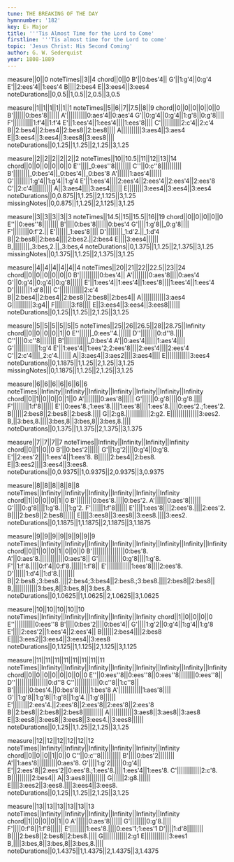 ```yaml
---
tune: THE BREAKING OF THE DAY
hymnnumber: '182'
key: E♭ Major
title: '''Tis Almost Time for the Lord to Come'
firstline: '''Tis almost time for the Lord to come'
topic: 'Jesus Christ: His Second Coming'
author: G. W. Sederquist
year: 1808-1889
---
```

measure||0||0
noteTimes||3||4
chord||0||0
B'||0:bes'4||
G'||1:g'4||0:g'4
E'||2:ees'4||1:ees'4
B||||2:bes4
E||3:ees4||3:ees4
noteDurations||0,0.5||1,0.5||2,0.5||3,0.5

measure||1||1||1||1||1||1
noteTimes||5||6||7||7.5||8||9
chord||0||0||0||0||0||0
B'||||||0:bes'8||||||
A'||||||||||0:aes'4||0:aes'4
G'||0:g'4||0:g'4||1:g'8||0:g'8||||
F'||||||||||1:f'4||1:f'4
E'||1:ees'4||1:ees'4||||1:ees'8||||
C'||||||||||2:c'4||2:c'4
B||2:bes4||2:bes4||2:bes8||2:bes8||||
A||||||||||3:aes4||3:aes4
E||3:ees4||3:ees4||3:ees8||3:ees8||||
noteDurations||0,1.25||1,1.25||2,1.25||3,1.25

measure||2||2||2||2||2||2
noteTimes||10||10.5||11||12||13||14
chord||0||0||0||0||0||0
E''||||_0:ees''8||||||||
C''||0:c''8||||||||||
B'||||||||_0:bes'4||_0:bes'4||_0:bes'8
A'||||||1:aes'4||||||
G'||||||||1:g'4||1:g'4||1:g'4
E'||1:ees'4||||2:ees'4||2:ees'4||2:ees'4||2:ees'8
C'||2:c'4||||||||||
A||3:aes4||||3:aes4||||||
E||||||||3:ees4||3:ees4||3:ees4
noteDurations||0,0.875||1,1.25||2,1.125||3,1.25
missingNotes||0,0.875||1,1.25||2,1.125||3,1.25

measure||3||3||3||3||3
noteTimes||14.5||15||15.5||16||19
chord||0||0||0||0||0
E''||0:ees''8||||||||
B'||||0:bes'8||||||0:bes'4
G'||||1:g'8||_0:g'8||||
F'||||||||0:f'2.||
E'||||||_1:ees'8||||
D'||||||||_1:d'2.||_1:d'4
B||2:bes8||2:bes4||||2:bes2.||2:bes4
E||||3:ees4||||||
B,||||||||_3:bes,2.||_3:bes,4
noteDurations||0,1.375||1,1.25||2,1.375||3,1.25
missingNotes||0,1.375||1,1.25||2,1.375||3,1.25

measure||4||4||4||4||4||4
noteTimes||20||21||22||22.5||23||24
chord||0||0||0||0||0||0
B'||||||||||0:bes'4||
A'||||||||0:aes'8||||0:aes'4
G'||0:g'4||0:g'4||0:g'8||||||
E'||1:ees'4||1:ees'4||1:ees'8||||1:ees'4||1:ees'4
D'||||||||1:d'8||||
C'||||||||||||2:c'4
B||2:bes4||2:bes4||2:bes8||2:bes8||2:bes4||
A||||||||||||3:aes4
G||||||||||3:g4||
F||||||||3:f8||||
E||3:ees4||3:ees4||3:ees8||||||
noteDurations||0,1.25||1,1.25||2,1.25||3,1.25

measure||5||5||5||5||5||5
noteTimes||25||26||26.5||28||28.75||Infinity
chord||0||0||0||0||1||0
E''||||||_0:ees''4.||||||
D''||||||||0:d''8.||||
C''||||0:c''8||||||||
B'||||||||||||_0:bes'4
A'||0:aes'4||||||1:aes'4||||
G'||||||||||||1:g'4
E'||1:ees'4||1:ees'2;2:ees'8||||2:ees'4||||2:ees'4
C'||2:c'4||||_2:c'4.||||||
A||3:aes4||3:aes2||||3:aes4||||
E||||||||||||3:ees4
noteDurations||0,1.1875||1,1.25||2,1.25||3,1.25
missingNotes||0,1.1875||1,1.25||2,1.25||3,1.25

measure||6||6||6||6||6||6||6
noteTimes||Infinity||Infinity||Infinity||Infinity||Infinity||Infinity||Infinity
chord||0||1||0||0||0||1||0
A'||||||||0:aes'8||||||
G'||||||0:g'8||||0:g'8.||||
F'||||||||1:f'8||||||
E'||0:ees'8.;1:ees'8.||||1:ees'8||||1:ees'8.||||0:ees'2.;1:ees'2.
B||||||2:bes8||2:bes8||2:bes8.||||
G||2:g8.||||||||||||2:g2.
E||||||||||||||3:ees2.
B,||3:bes,8.||||3:bes,8||3:bes,8||3:bes,8.||||
noteDurations||0,1.375||1,1.375||2,1.375||3,1.375

measure||7||7||7||7
noteTimes||Infinity||Infinity||Infinity||Infinity
chord||0||1||0||0
B'||0:bes'2||||||
G'||1:g'2||||0:g'4||0:g'8.
E'||2:ees'2||||1:ees'4||1:ees'8.
B||||||2:bes4||2:bes8.
E||3:ees2||||3:ees4||3:ees8.
noteDurations||0,0.9375||1,0.9375||2,0.9375||3,0.9375

measure||8||8||8||8||8||8
noteTimes||Infinity||Infinity||Infinity||Infinity||Infinity||Infinity
chord||1||0||0||0||1||0
B'||||||||0:bes'8.||||0:bes'2.
A'||||||0:aes'8||||||
G'||||0:g'8||||1:g'8.||||1:g'2.
F'||||||1:f'8||||||
E'||||1:ees'8||||2:ees'8.||||2:ees'2.
B||||2:bes8||2:bes8||||||
E||||3:ees8||3:ees8||3:ees8.||||3:ees2.
noteDurations||0,1.1875||1,1.1875||2,1.1875||3,1.1875

measure||9||9||9||9||9||9||9||9
noteTimes||Infinity||Infinity||Infinity||Infinity||Infinity||Infinity||Infinity||Infinity
chord||0||1||0||0||1||0||0||0
B'||||||||||||||||0:bes'8.
A'||0:aes'8.||||||||||||0:aes'8||
G'||||||||||||0:g'8||||1:g'8.
F'||1:f'8.||||0:f'4||0:f'8.||||||1:f'8||
E'||||||||||||1:ees'8||||2:ees'8.
D'||||||1:d'4||1:d'8.||||||||
B||2:bes8.;3:bes8.||||2:bes4;3:bes4||2:bes8.;3:bes8.||||2:bes8||2:bes8||
B,||||||||||||3:bes,8||3:bes,8||3:bes,8.
noteDurations||0,1.0625||1,1.0625||2,1.0625||3,1.0625

measure||10||10||10||10||10
noteTimes||Infinity||Infinity||Infinity||Infinity||Infinity
chord||1||0||0||0||0
E''||||||||||0:ees''8
B'||||0:bes'2||||0:bes'4||
G'||||1:g'2||0:g'4||1:g'4||1:g'8
E'||||2:ees'2||1:ees'4||2:ees'4||
B||||||2:bes4||||2:bes8
E||||3:ees2||3:ees4||3:ees4||3:ees8
noteDurations||0,1.125||1,1.125||2,1.125||3,1.125

measure||11||11||11||11||11||11||11||11
noteTimes||Infinity||Infinity||Infinity||Infinity||Infinity||Infinity||Infinity||Infinity
chord||0||0||0||0||0||0||0||0
E''||0:ees''8||0:ees''8||0:ees''8||||||||0:ees''8||
D''||||||||||||||||0:d''8
C''||||||||||||0:c''8||1:c''8||
B'||||||||0:bes'4.||0:bes'8||||||1:bes'8
A'||||||||||||1:aes'8||||
G'||1:g'8||1:g'8||1:g'8||1:g'4.||1:g'8||||||
E'||||||||2:ees'4.||2:ees'8||2:ees'8||2:ees'8||2:ees'8
B||2:bes8||2:bes8||2:bes8||||||||||
A||||||||||||3:aes8||3:aes8||3:aes8
E||3:ees8||3:ees8||3:ees8||3:ees4.||3:ees8||||||
noteDurations||0,1.25||1,1.25||2,1.25||3,1.25

measure||12||12||12||12||12||12
noteTimes||Infinity||Infinity||Infinity||Infinity||Infinity||Infinity
chord||0||0||0||1||0||0
C''||0:c''8||||||||||
B'||||0:bes'2||||||||
A'||1:aes'8||||||||||0:aes'8.
G'||||1:g'2||||||0:g'4||
E'||2:ees'8||2:ees'2||0:ees'8.;1:ees'8.||||1:ees'4||1:ees'8.
C'||||||||||||2:c'8.
B||||||||||2:bes4||
A||3:aes8||||||||||
G||||||2:g8.||||||
E||||3:ees2||3:ees8.||||3:ees4||3:ees8.
noteDurations||0,1.25||1,1.25||2,1.25||3,1.25

measure||13||13||13||13||13||13
noteTimes||Infinity||Infinity||Infinity||Infinity||Infinity||Infinity
chord||1||0||0||0||1||0
A'||||||0:aes'8||||||
G'||||||||0:g'8.||||
F'||||0:f'8||1:f'8||||||
E'||||||||1:ees'8.||||0:ees'1;1:ees'1
D'||||1:d'8||||||||
B||||2:bes8||2:bes8||2:bes8.||||
G||||||||||||2:g1
E||||||||||||3:ees1
B,||||3:bes,8||3:bes,8||3:bes,8.||||
noteDurations||0,1.4375||1,1.4375||2,1.4375||3,1.4375

